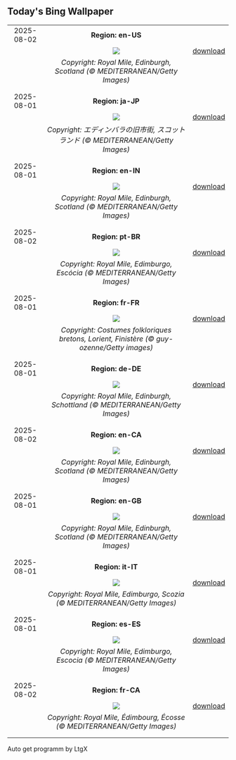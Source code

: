 ## Today's Bing Wallpaper
|      |      |      |
| :----: | :----: | :----: |
|2025-08-02|**Region: en-US**||
||![](https://www.bing.com/th?id=OHR.EdinburghFringe_EN-US5923216873_UHD.jpg&pid=hp&w=1152&h=648&rs=1&c=4)| [download](https://www.bing.com/th?id=OHR.EdinburghFringe_EN-US5923216873_UHD.jpg)|
||*Copyright: Royal Mile, Edinburgh, Scotland (© MEDITERRANEAN/Getty Images)*
||
|||
|2025-08-01|**Region: ja-JP**||
||![](https://www.bing.com/th?id=OHR.EdinburghFringe_JA-JP2026368495_UHD.jpg&pid=hp&w=1152&h=648&rs=1&c=4)| [download](https://www.bing.com/th?id=OHR.EdinburghFringe_JA-JP2026368495_UHD.jpg)|
||*Copyright: エディンバラの旧市街, スコットランド (© MEDITERRANEAN/Getty Images)*
||
|||
|2025-08-01|**Region: en-IN**||
||![](https://www.bing.com/th?id=OHR.EdinburghFringe_EN-IN8762749558_UHD.jpg&pid=hp&w=1152&h=648&rs=1&c=4)| [download](https://www.bing.com/th?id=OHR.EdinburghFringe_EN-IN8762749558_UHD.jpg)|
||*Copyright: Royal Mile, Edinburgh, Scotland (© MEDITERRANEAN/Getty Images)*
||
|||
|2025-08-02|**Region: pt-BR**||
||![](https://www.bing.com/th?id=OHR.EdinburghFringe_PT-BR1616898906_UHD.jpg&pid=hp&w=1152&h=648&rs=1&c=4)| [download](https://www.bing.com/th?id=OHR.EdinburghFringe_PT-BR1616898906_UHD.jpg)|
||*Copyright: Royal Mile, Edimburgo, Escócia (© MEDITERRANEAN/Getty Images)*
||
|||
|2025-08-01|**Region: fr-FR**||
||![](https://www.bing.com/th?id=OHR.LorientCeltic_FR-FR1271228559_UHD.jpg&pid=hp&w=1152&h=648&rs=1&c=4)| [download](https://www.bing.com/th?id=OHR.LorientCeltic_FR-FR1271228559_UHD.jpg)|
||*Copyright: Costumes folkloriques bretons, Lorient, Finistère (© guy-ozenne/Getty images)*
||
|||
|2025-08-01|**Region: de-DE**||
||![](https://www.bing.com/th?id=OHR.EdinburghFringe_DE-DE9968170483_UHD.jpg&pid=hp&w=1152&h=648&rs=1&c=4)| [download](https://www.bing.com/th?id=OHR.EdinburghFringe_DE-DE9968170483_UHD.jpg)|
||*Copyright: Royal Mile, Edinburgh, Schottland (© MEDITERRANEAN/Getty Images)*
||
|||
|2025-08-02|**Region: en-CA**||
||![](https://www.bing.com/th?id=OHR.EdinburghFringe_EN-CA4550434753_UHD.jpg&pid=hp&w=1152&h=648&rs=1&c=4)| [download](https://www.bing.com/th?id=OHR.EdinburghFringe_EN-CA4550434753_UHD.jpg)|
||*Copyright: Royal Mile, Edinburgh, Scotland (© MEDITERRANEAN/Getty Images)*
||
|||
|2025-08-01|**Region: en-GB**||
||![](https://www.bing.com/th?id=OHR.EdinburghFringe_EN-GB0568642627_UHD.jpg&pid=hp&w=1152&h=648&rs=1&c=4)| [download](https://www.bing.com/th?id=OHR.EdinburghFringe_EN-GB0568642627_UHD.jpg)|
||*Copyright: Royal Mile, Edinburgh, Scotland (© MEDITERRANEAN/Getty Images)*
||
|||
|2025-08-01|**Region: it-IT**||
||![](https://www.bing.com/th?id=OHR.EdinburghFringe_IT-IT8835204472_UHD.jpg&pid=hp&w=1152&h=648&rs=1&c=4)| [download](https://www.bing.com/th?id=OHR.EdinburghFringe_IT-IT8835204472_UHD.jpg)|
||*Copyright: Royal Mile, Edimburgo, Scozia (© MEDITERRANEAN/Getty Images)*
||
|||
|2025-08-01|**Region: es-ES**||
||![](https://www.bing.com/th?id=OHR.EdinburghFringe_ES-ES3946944974_UHD.jpg&pid=hp&w=1152&h=648&rs=1&c=4)| [download](https://www.bing.com/th?id=OHR.EdinburghFringe_ES-ES3946944974_UHD.jpg)|
||*Copyright: Royal Mile, Edimburgo, Escocia (© MEDITERRANEAN/Getty Images)*
||
|||
|2025-08-02|**Region: fr-CA**||
||![](https://www.bing.com/th?id=OHR.EdinburghFringe_FR-CA9015362878_UHD.jpg&pid=hp&w=1152&h=648&rs=1&c=4)| [download](https://www.bing.com/th?id=OHR.EdinburghFringe_FR-CA9015362878_UHD.jpg)|
||*Copyright: Royal Mile, Édimbourg, Écosse (© MEDITERRANEAN/Getty Images)*
||
|||

Auto get programm by LtgX
